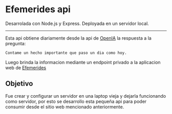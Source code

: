 
# Efemerides api

Desarrolada con Node.js y Express. Deployada en un servidor local.

--- 
Esta api obtiene diariamente desde la api de [OpenIA](https://platform.openai.com/docs/introduction) la respuesta a la pregunta:
    
    Contame un hecho importante que paso un dia como hoy.

Luego brinda la informacion mediante un endpoint privado a la aplicacion web de [Efemerides](https://efemeridedehoy.vercel.app/)

## Objetivo

Fue crear y configurar un servidor en una laptop vieja y dejarla funcionando como servidor, por esto se desarrollo esta pequeña api para poder consumir desde el sitio web mencionado anteriormente.


